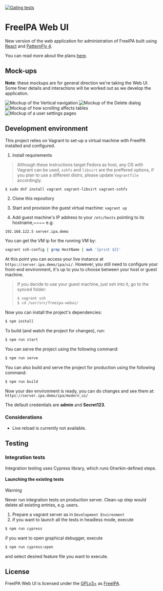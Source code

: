 [![Gating tests](https://github.com/freeipa/freeipa-webui/actions/workflows/gating.yml/badge.svg)](https://github.com/freeipa/freeipa-webui/actions/workflows/gating.yml)

# FreeIPA Web UI

New version of the web application for administration of FreeIPA built using
[React](https://reactjs.org/) and [PatternFly 4](https://www.patternfly.org/v4/).

You can read more about the plans [here](https://github.com/freeipa/freeipa-webui/discussions/34).

## Mock-ups

**Note**: these mockups are for general direction we're taking the Web UI.
Some finer details and interactions will be worked out as we develop the application.

![Mockup of the Vertical navigation](doc/mockup-navigation.png)
![Mockup of the Delete dialog](doc/mockup-delete.png)
![Mockup of how scrolling affects tables](doc/mockup-scrolling.png)
![Mockup of a user settings pages](doc/mockup-settings.png)

## Development environment

This project relies on Vagrant to set-up a virtual machine with FreeIPA installed
and configured.

1. Install requirements

> Although these instructions target Fedora as host, any OS with Vagrant can be used,
> `sshfs` and `libvirt` are the preffered options, if you plan to use a different distro,
> please update `Vagrantfile` accordingly.

```bash
$ sudo dnf install vagrant vagrant-libvirt vagrant-sshfs
```

2. Clone this repository

3. Start and provision the guest virtual machine: `vagrant up`

4. Add guest machine's IP address to your `/etc/hosts` pointing to its hostname,~~~~ e.g:

```
192.168.122.5 server.ipa.demo
```

You can get the VM ip for the running VM by:

```bash
vagrant ssh-config | grep HostName | awk '{print $2}'
```

At this point you can access your live instance at `https://server.ipa.demo/ipa/ui/`.
However, you still need to configure your front-end environment, it's up to you to choose
between your host or guest machine.

> If you decide to use your guest machine, just ssh into it, go to the synced folder:
>
> ```bash
> $ vagrant ssh
> $ cd /usr/src/freeipa-webui/
> ```

Now you can install the project's dependencies:

```bash
$ npm install
```

To build (and watch the project for changes), run:

```bash
$ npm run start
```

You can serve the project using the following command:

```bash
$ npm run serve
```

You can also build and serve the project for production using the following command:

```bash
$ npm run build
```

Now your dev environment is ready, you can do changes and see them at:
`https://server.ipa.demo/ipa/modern_ui/`

The default credentials are **admin** and **Secret123**.

### Considerations

- Live reload is currently not available.

## Testing

### Integration tests

Integration testing uses Cypress library, which runs Gherkin-defined steps.

#### Launching the existing tests

> [!WARNING]  
> Never run integration tests on production server. Clean-up step would delete all existing entries, e.g. users.

1. Prepare a vagrant server as in `Development Environment`
2. if you want to launch all the tests in headless mode, execute

```bash
$ npm run cypress
```

if you want to open graphical debugger, execute

```bash
$ npm run cypress:open
```

and select desired feature file you want to execute.

## License

FreeIPA Web UI is licensed under the [GPLv3+](./COPYING) as
[FreeIPA](https://github.com/freeipa/freeipa).
